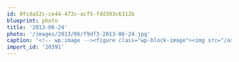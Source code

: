 ```yaml
---
id: 0fcda52c-ce44-473c-acf5-fdd393c6312b
blueprint: photo
title: '2013-06-24'
photo: '/images/2013/06/f9df3-2013-06-24.jpg'
caption: '<!-- wp:image --><figure class="wp-block-image"><img src="/assets/images/2013/06/f9df3-2013-06-24.jpg" /></figure><!-- /wp:image --><!-- wp:paragraph --><p>My co-pilot</p><!-- /wp:paragraph -->'
import_id: '20391'
---
```

